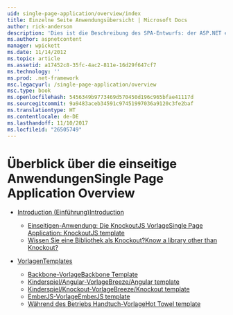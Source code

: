 ```yaml
---
uid: single-page-application/overview/index
title: Einzelne Seite Anwendungsübersicht | Microsoft Docs
author: rick-anderson
description: 'Dies ist die Beschreibung des SPA-Entwurfs: der ASP.NET einzelnen Seite Anwendung (SPA) ist ein neues Feature in der MVC 4 Beta-Vorschau. Es bietet eine bessere End-to-End e...'
ms.author: aspnetcontent
manager: wpickett
ms.date: 11/14/2012
ms.topic: article
ms.assetid: a17452c8-35fc-4ac2-811e-16d29f647cf7
ms.technology: ''
ms.prod: .net-framework
msc.legacyurl: /single-page-application/overview
msc.type: book
ms.openlocfilehash: 5456349b9773469d570450d196c965bfae41117d
ms.sourcegitcommit: 9a9483aceb34591c97451997036a9120c3fe2baf
ms.translationtype: HT
ms.contentlocale: de-DE
ms.lasthandoff: 11/10/2017
ms.locfileid: "26505749"
---
```

<a name="single-page-application-overview"></a><span data-ttu-id="09f17-104">Überblick über die einseitige Anwendungen</span><span class="sxs-lookup"><span data-stu-id="09f17-104">Single Page Application Overview</span></span>
====================
- [<span data-ttu-id="09f17-105">Introduction (Einführung)</span><span class="sxs-lookup"><span data-stu-id="09f17-105">Introduction</span></span>](introduction/index.md)

    - [<span data-ttu-id="09f17-106">Einseitigen-Anwendung: Die KnockoutJS Vorlage</span><span class="sxs-lookup"><span data-stu-id="09f17-106">Single Page Application: KnockoutJS template</span></span>](introduction/knockoutjs-template.md)
    - [<span data-ttu-id="09f17-107">Wissen Sie eine Bibliothek als Knockout?</span><span class="sxs-lookup"><span data-stu-id="09f17-107">Know a library other than Knockout?</span></span>](introduction/other-libraries.md)
- [<span data-ttu-id="09f17-108">Vorlagen</span><span class="sxs-lookup"><span data-stu-id="09f17-108">Templates</span></span>](templates/index.md)

    - [<span data-ttu-id="09f17-109">Backbone-Vorlage</span><span class="sxs-lookup"><span data-stu-id="09f17-109">Backbone Template</span></span>](templates/backbonejs-template.md)
    - [<span data-ttu-id="09f17-110">Kinderspiel/Angular-Vorlage</span><span class="sxs-lookup"><span data-stu-id="09f17-110">Breeze/Angular template</span></span>](templates/breezeangular-template.md)
    - [<span data-ttu-id="09f17-111">Kinderspiel/Knockout-Vorlage</span><span class="sxs-lookup"><span data-stu-id="09f17-111">Breeze/Knockout template</span></span>](templates/breezeknockout-template.md)
    - [<span data-ttu-id="09f17-112">EmberJS-Vorlage</span><span class="sxs-lookup"><span data-stu-id="09f17-112">EmberJS template</span></span>](templates/emberjs-template.md)
    - [<span data-ttu-id="09f17-113">Während des Betriebs Handtuch-Vorlage</span><span class="sxs-lookup"><span data-stu-id="09f17-113">Hot Towel template</span></span>](templates/hottowel-template.md)

